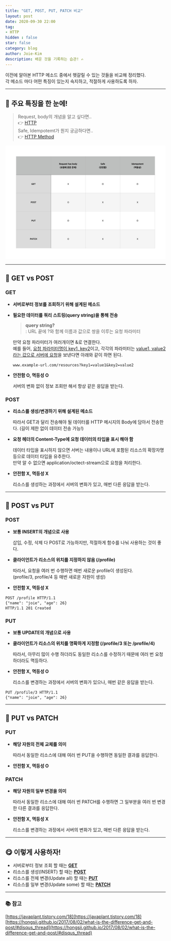 ```yaml
---
title: "GET, POST, PUT, PATCH 비교"
layout: post
date: 2020-09-30 22:00
tag:
- HTTP
hidden : false
star: false
category: blog
author: Joie-Kim
description: 배운 것을 기록하는 습관! ✍️
---
```


이전에 알아본 HTTP 메소드 중에서 헷갈릴 수 있는 것들을 비교해 정리했다.<br>
각 메소드 마다 어떤 특징이 있는지 숙지하고, 적절하게 사용하도록 하자.

---

## 👀 주요 특징을 한 눈에!

> Request, body의 개념을 알고 싶다면..<br>
👉 [HTTP](https://joie-kim.github.io/HTTP)<br>
Safe, Idempotemt가 뭔지 궁금하다면..<br>
👉 [HTTP Method](https://joie-kim.github.io/HTTP-Method)<br>

![image](/assets/200930/HTTP-Method-02.jpeg)

---

## 🍎 GET vs POST

### GET

- **서버로부터 정보를 조회하기 위해 설계된 메소드**
- **필요한 데이터를 쿼리 스트링(query string)을 통해 전송**

    > **query string?** <br>: URL 끝에 ?와 함께 이름과 값으로 쌍을 이루는 요청 파라미터

    만약 요청 파라미터가 여러개이면 &로 연결한다.<br>
    예를 들어, <u>요청 파라미터명이 key1, key2</u>이고, 각각의 파라미터는 <u>value1, value2라는 값으로 서버에 요청</u>을 보낸다면 아래와 같이 하면 된다.

    ```
    www.example-url.com/resources?key1=value1&key2=value2
    ```

- **안전함 O, 멱등성 O**

    서버의 변화 없이 정보 조회만 해서 항상 같은 응답을 받는다.

### POST

- **리소스를 생성/변경하기 위해 설계된 메소드**

    따라서 GET과 달리 전송해야 될 데이터를 HTTP 메시지의 Body에 담아서 전송한다. (길이 제한 없이 데이터 전송 가능!)

- **요청 헤더의 Content-Type에 요청 데이터의 타입을 표시 해야 함**

    데이터 타입을 표시하지 않으면 서버는 내용이나 URL에 포함된 리소스의 확장자명 등으로 데이터 타입을 유추한다.<br>
    만약 알 수 없으면 application/octect-stream으로 요청을 처리한다.

- **안전함 X, 멱등성 X**

    리소스를 생성하는 과정에서 서버의 변화가 있고, 매번 다른 응답을 받는다.

---

## 🍊 POST vs PUT

### POST

- **보통 INSERT의 개념으로 사용**

    삽입, 수정, 삭제 다 POST로 가능하지만, 적절하게 함수를 나눠 사용하는 것이 좋다.

- **클라이언트가 리소스의 위치를 지정하지 않음 (/profile)**

    따라서, 요청을 여러 번 수행하면 매번 새로운 profile이 생성된다.<br>(profile/3, profile/4 등 매번 새로운 자원이 생성)

- **안전함 X, 멱등성 X**

```
POST /profile HTTP/1.1
{"name": "joie", "age": 26}
HTTP/1.1 201 Created
```

### PUT

- **보통 UPDATE의 개념으로 사용**
- **클라이언트가 리소스의 위치를 명확하게 지정함 (/profile/3 또는 /profile/4)**

    따라서, 아무리 많이 수행 하더라도 동일한 리소스를 수정하기 때문에 여러 번 요청 하더라도 멱등하다.

- **안전함 X, 멱등성 O**

    리소스를 변경하는 과정에서 서버의 변화가 있으나, 매번 같은 응답을 받는다.

```
PUT /profile/3 HTTP/1.1
{"name": "joie", "age": 26}
```

---

## 🍓 PUT vs PATCH

### PUT

- **해당 자원의 전체 교체를 의미**

    따라서 동일한 리소스에 대해 여러 번 PUT을 수행하면 동일한 결과를 응답한다.

- **안전함 X, 멱등성 O**

### PATCH

- **해당 자원의 일부 변경을 의미**

    따라서 동일한 리소스에 대해 여러 번 PATCH를 수행하면 그 일부분을 여러 번 변경한 다른 결과를 응답한다.

- **안전함 X, 멱등성 X**

    리소스를 변경하는 과정에서 서버의 변화가 있고, 매번 다른 응답을 받는다.

---

## 😋 이렇게 사용하자!

- 서버로부터 정보 조회 할 때는 <u><b>GET</b></u>
- 리소스를 생성(INSERT) 할 때는 <u><b>POST</b></u>
- 리소스를 전체 변경(Update all) 할 때는 <u><b>PUT</b></u>
- 리소스를 일부 변경(Update some) 할 때는 <u><b>PATCH</b></u>

---

### 📚 참고

[https://javaplant.tistory.com/18](https://javaplant.tistory.com/18)<br>
[https://hongsii.github.io/2017/08/02/what-is-the-difference-get-and-post/#disqus_thread](https://hongsii.github.io/2017/08/02/what-is-the-difference-get-and-post/#disqus_thread)